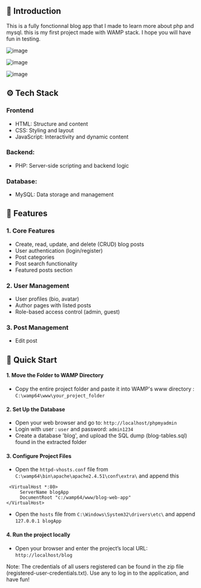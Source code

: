 ## 🤖 Introduction
This is a fully fonctionnal blog app that I made to learn more about php and mysql. this is my first project made with WAMP stack. I hope you will have fun in testing.

![image](https://github.com/user-attachments/assets/cbc77310-9f91-414c-8fb3-f2bb831e1860)

![image](https://github.com/user-attachments/assets/1af69555-4c4d-4280-8668-842cd51f732c)

![image](https://github.com/user-attachments/assets/fd3f8617-9828-4712-a0a5-ea39d3933903)


## ⚙️ Tech Stack

### Frontend
- HTML: Structure and content
- CSS:  Styling and layout
- JavaScript: Interactivity and dynamic content

### Backend:
- PHP: Server-side scripting and backend logic
  
### Database:
- MySQL: Data storage and management

## 🔋 Features
### 1. Core Features
- Create, read, update, and delete (CRUD) blog posts
- User authentication (login/register)
- Post categories
- Post search functionality
- Featured posts section

  
### 2. User Management
- User profiles (bio, avatar)
- Author pages with listed posts
- Role-based access control (admin, guest)
  
### 3. Post Management
- Edit post


## 🤸 Quick Start
#### 1. Move the Folder to WAMP Directory
- Copy the entire project folder and paste it into WAMP's www directory : ```C:\wamp64\www\your_project_folder```

#### 2. Set Up the Database
- Open your web browser and go to: ```http://localhost/phpmyadmin```
- Login with user : ```user``` and password: ```admin1234```
- Create a database 'blog', and upload the SQL dump (blog-tables.sql) found in the extracted folder
  
#### 3. Configure Project Files
- Open the ```httpd-vhosts.conf``` file from ```C:\wamp64\bin\apache\apache2.4.51\conf\extra\``` and append this
 ```
  <VirtualHost *:80>
      ServerName blogApp
      DocumentRoot "c:/wamp64/www/blog-web-app"
</VirtualHost>
```
- Open the ```hosts``` file from ```C:\Windows\System32\drivers\etc\``` and append ```127.0.0.1 blogApp```

#### 4. Run the project locally
- Open your browser and enter the project’s local URL: ```http://localhost/blog```





Note:  The credentials of all users registered can be found in the zip file (registered-user-credentials.txt). Use any to log in to the application, and have fun!
